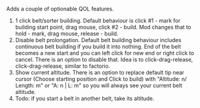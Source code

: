 Adds a couple of optionable QOL features.
1. 1 click belt/sorter building. Default behaviour is click #1 - mark for building start point, drag mouse, click #2 - build. Mod changes that to hold - mark, drag mouse, release - build.
2. Disable belt prolongation. Default belt building behaviour includes continuous belt building if you build it into nothing. End of the belt becomes a new start and you can left click for new end or right click to cancel. There is an option to disable that. Idea is to click-drag-release, click-drag-release, similar to factorio.
3. Show current altitude. There is an option to replace default tip near cursor (Choose starting position and Click to build) with "Altitude: n/ Length: m" or "A: n | L: m" so you will always see your current belt altitude.
4. Todo: if you start a belt in another belt, take its altitude.
